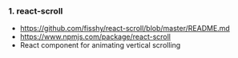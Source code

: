 ### 1. react-scroll
  - https://github.com/fisshy/react-scroll/blob/master/README.md
  - https://www.npmjs.com/package/react-scroll
  - React component for animating vertical scrolling
